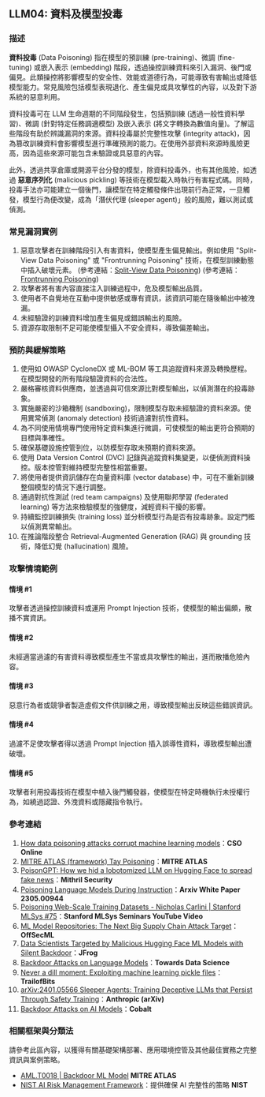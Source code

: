 ## LLM04: 資料及模型投毒

### 描述

**資料投毒** (Data Poisoning) 指在模型的預訓練 (pre-training)、微調 (fine-tuning) 或嵌入表示 (embedding) 階段，透過操控訓練資料來引入漏洞、後門或偏見。此類操控將影響模型的安全性、效能或道德行為，可能導致有害輸出或降低模型能力。常見風險包括模型表現退化、產生偏見或具攻擊性的內容，以及對下游系統的惡意利用。

資料投毒可在 LLM 生命週期的不同階段發生，包括預訓練 (透過一般性資料學習)、微調 (針對特定任務調適模型) 及嵌入表示 (將文字轉換為數值向量)。了解這些階段有助於辨識漏洞的來源。資料投毒屬於完整性攻擊 (integrity attack)，因為篡改訓練資料會影響模型進行準確預測的能力。在使用外部資料來源時風險更高，因為這些來源可能包含未驗證或具惡意的內容。

此外，透過共享倉庫或開源平台分發的模型，除資料投毒外，也有其他風險，如透過 **惡意序列化** (malicious pickling) 等技術在模型載入時執行有害程式碼。同時，投毒手法亦可能建立一個後門，讓模型在特定觸發條件出現前行為正常，一旦觸發，模型行為便改變，成為「潛伏代理 (sleeper agent)」般的風險，難以測試或偵測。

### 常見漏洞實例

1. 惡意攻擊者在訓練階段引入有害資料，使模型產生偏見輸出。例如使用 "Split-View Data Poisoning" 或 "Frontrunning Poisoning" 技術，在模型訓練動態中插入破壞元素。
    (參考連結：[Split-View Data Poisoning](https://github.com/GangGreenTemperTatum/speaking/blob/main/dc604/hacker-summer-camp-23/Ads%20_%20Poisoning%20Web%20Training%20Datasets%20_%20Flow%20Diagram%20-%20Exploit%201%20Split-View%20Data%20Poisoning.jpeg))
    (參考連結：[Frontrunning Poisoning](https://github.com/GangGreenTemperTatum/speaking/blob/main/dc604/hacker-summer-camp-23/Ads%20_%20Poisoning%20Web%20Training%20Datasets%20_%20Flow%20Diagram%20-%20Exploit%202%20Frontrunning%20Data%20Poisoning.jpeg))
2. 攻擊者將有害內容直接注入訓練過程中，危及模型輸出品質。
3. 使用者不自覺地在互動中提供敏感或專有資訊，該資訊可能在隨後輸出中被洩漏。
4. 未經驗證的訓練資料增加產生偏見或錯誤輸出的風險。
5. 資源存取限制不足可能使模型攝入不安全資料，導致偏差輸出。

### 預防與緩解策略

1. 使用如 OWASP CycloneDX 或 ML-BOM 等工具追蹤資料來源及轉換歷程。在模型開發的所有階段驗證資料的合法性。
2. 嚴格審核資料供應商，並透過與可信來源比對模型輸出，以偵測潛在的投毒跡象。
3. 實施嚴密的沙箱機制 (sandboxing)，限制模型存取未經驗證的資料來源。使用異常偵測 (anomaly detection) 技術過濾對抗性資料。
4. 為不同使用情境專門使用特定資料集進行微調，可使模型的輸出更符合預期的目標與準確性。
5. 確保基礎設施控管到位，以防模型存取未預期的資料來源。
6. 使用 Data Version Control (DVC) 記錄與追蹤資料集變更，以便偵測資料操控。版本控管對維持模型完整性相當重要。
7. 將使用者提供資訊儲存在向量資料庫 (vector database) 中，可在不重新訓練整個模型的情況下進行調整。
8. 通過對抗性測試 (red team campaigns) 及使用聯邦學習 (federated learning) 等方法來檢驗模型的強健度，減輕資料干擾的影響。
9. 持續監控訓練損失 (training loss) 並分析模型行為是否有投毒跡象。設定門檻以偵測異常輸出。
10. 在推論階段整合 Retrieval-Augmented Generation (RAG) 與 grounding 技術，降低幻覺 (hallucination) 風險。

### 攻擊情境範例

#### 情境 #1
  攻擊者透過操控訓練資料或運用 Prompt Injection 技術，使模型的輸出偏頗，散播不實資訊。

#### 情境 #2
  未經適當過濾的有害資料導致模型產生不當或具攻擊性的輸出，進而散播危險內容。

#### 情境 #3
  惡意行為者或競爭者製造虛假文件供訓練之用，導致模型輸出反映這些錯誤資訊。

#### 情境 #4
  過濾不足使攻擊者得以透過 Prompt Injection 插入誤導性資料，導致模型輸出遭破壞。

#### 情境 #5
  攻擊者利用投毒技術在模型中植入後門觸發器，使模型在特定時機執行未授權行為，如繞過認證、外洩資料或隱藏指令執行。

### 參考連結

1. [How data poisoning attacks corrupt machine learning models](https://www.csoonline.com/article/3613932/how-data-poisoning-attacks-corrupt-machine-learning-models.html)：**CSO Online**
2. [MITRE ATLAS (framework) Tay Poisoning](https://atlas.mitre.org/studies/AML.CS0009/)：**MITRE ATLAS**
3. [PoisonGPT: How we hid a lobotomized LLM on Hugging Face to spread fake news](https://blog.mithrilsecurity.io/poisongpt-how-we-hid-a-lobotomized-llm-on-hugging-face-to-spread-fake-news/)：**Mithril Security**
4. [Poisoning Language Models During Instruction](https://arxiv.org/abs/2305.00944)：**Arxiv White Paper 2305.00944**
5. [Poisoning Web-Scale Training Datasets - Nicholas Carlini | Stanford MLSys #75](https://www.youtube.com/watch?v=h9jf1ikcGyk)：**Stanford MLSys Seminars YouTube Video**
6. [ML Model Repositories: The Next Big Supply Chain Attack Target](https://www.darkreading.com/cloud-security/ml-model-repositories-next-big-supply-chain-attack-target)：**OffSecML**
7. [Data Scientists Targeted by Malicious Hugging Face ML Models with Silent Backdoor](https://jfrog.com/blog/data-scientists-targeted-by-malicious-hugging-face-ml-models-with-silent-backdoor/)：**JFrog**
8. [Backdoor Attacks on Language Models](https://towardsdatascience.com/backdoor-attacks-on-language-models-can-we-trust-our-models-weights-73108f9dcb1f)：**Towards Data Science**
9. [Never a dill moment: Exploiting machine learning pickle files](https://blog.trailofbits.com/2021/03/15/never-a-dill-moment-exploiting-machine-learning-pickle-files/)：**TrailofBits**
10. [arXiv:2401.05566 Sleeper Agents: Training Deceptive LLMs that Persist Through Safety Training](https://www.anthropic.com/news/sleeper-agents-training-deceptive-llms-that-persist-through-safety-training)：**Anthropic (arXiv)**
11. [Backdoor Attacks on AI Models](https://www.cobalt.io/blog/backdoor-attacks-on-ai-models)：**Cobalt**

### 相關框架與分類法

請參考此區內容，以獲得有關基礎架構部署、應用環境控管及其他最佳實務之完整資訊與案例策略。

- [AML.T0018 | Backdoor ML Model](https://atlas.mitre.org/techniques/AML.T0018) **MITRE ATLAS**
- [NIST AI Risk Management Framework](https://www.nist.gov/itl/ai-risk-management-framework)：提供確保 AI 完整性的策略 **NIST**
